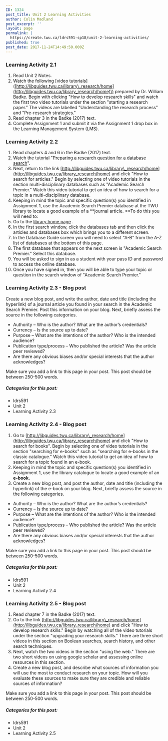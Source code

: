 ```yaml
---
ID: 1324
post_title: Unit 2 Learning Activities
author: Colin Madland
post_excerpt: ''
layout: page
permalink: |
  https://create.twu.ca/ldrs591-sp18/unit-2-learning-activities/
published: true
post_date: 2017-11-24T14:49:50.000Z
---
```


### Learning Activity 2.1

1. Read Unit 2 Notes.
2. Watch the following \[video tutorials\]\([http://libguides.twu.ca/library\_research/home](http://libguides.twu.ca/library_research/home)\) prepared by Dr. William Badke. Begin with clicking "How to develop research skills" and watch the first two video tutorials under the section "starting a research paper." The videos are labelled "Understanding the research process" and "Pre-research strategies."
3. Read chapter 3 in the Badke \(2017\) text.
4. Complete Assignment 1 and submit it via the Assignment 1 drop box in the Learning Management System \(LMS\).

### Learning Activity 2.2

1. Read chapters 4 and 6 in the Badke \(2017\) text.
2. Watch the tutorial "[Preparing a research question for a database search](https://vimeo.com/161998287/7661f12293)".
3. Next, return to the link [http://libguides.twu.ca/library\_research/home](http://libguides.twu.ca/library_research/home) and click "How to search for articles." Begin by selecting one of video tutorials in the section multi-disciplinary databases such as "Academic Search Premier." Watch this video tutorial to get an idea of how to search for a topic in a multi-disciplinary database.
4. Keeping in mind the topic and specific question\(s\) you identified in Assignment 1, use the Academic Search Premier database at the TWU library to locate a good example of a **journal article. **To do this you will need to:
5. Go to the [library home page](https://www.twu.ca/library) .
6. In the first search window, click the databases tab and then click the articles and databases box which brings you to a different screen.
7. In the Database Guide screen you will need to select "A-B" from the A-Z list of databases at the bottom of this page.
8. The first database that appears on the next screen is "Academic Search Premier." Select this database.
9. You will be asked to sign in as a student with your pass ID and password to access the online database.
10. Once you have signed in, then you will be able to type your topic or question in the search window of "Academic Search Premier."

### Learning Activity 2.3 - Blog post

Create a new blog post, and write the author, date and title \(including the hyperlink\) of a journal article you found in your search in the Academic Search Premier. Post this information on your blog. Next, briefly assess the source in the following categories.

* Authority – Who is the author? What are the author’s credentials?
* Currency – Is the source up to date?
* Purpose – What are the intentions of the author? Who is the intended audience?
* Publication type/process – Who published the article? Was the article peer reviewed?
* Are there any obvious biases and/or special interests that the author acknowledges?

Make sure you add a link to this page in your post. This post should be between 250-500 words.

##### Categories for this post:

* ldrs591
* Unit 2
* Learning Activity 2.3

### Learning Activity 2.4 - Blog post

1. Go to [http://libguides.twu.ca/library\_research/home](http://libguides.twu.ca/library_research/home) and click "How to search for books". Begin by selecting one of video tutorials in the section "searching for e-books" such as "searching for e-books in the classic catalogue." Watch this video tutorial to get an idea of how to search for a topic found in an e-book.
2. Keeping in mind the topic and specific question\(s\) you identified in Assignment 1, use the library catalogue to locate a good example of an **e-book.**
3. Create a new blog post, and post the author, date and title \(including the hyperlink\) of the e-book on your blog. Next, briefly assess the source in the following categories.

* Authority – Who is the author? What are the author’s credentials?
* Currency – Is the source up to date?
* Purpose – What are the intentions of the author? Who is the intended audience?
* Publication type/process – Who published the article? Was the article peer reviewed?
* Are there any obvious biases and/or special interests that the author acknowledges?

Make sure you add a link to this page in your post. This post should be between 250-500 words.

##### Categories for this post:

* ldrs591
* Unit 2
* Learning Activity 2.4

### Learning Activity 2.5 - Blog post

1. Read chapter 7 in the Badke \(2017\) text.
2. Go to the link [http://libguides.twu.ca/library\_research/home](http://libguides.twu.ca/library_research/home) and click "How to develop research skills." Begin by watching all of the video tutorials under the section "upgrading your research skills." There are three short videos in this section on Boolean searches, search history, and other search techniques.
3. Next, watch the two videos in the section "using the web." There are two short videos on using google scholar and assessing online resources in this section.
4. Create a new blog post, and describe what sources of information you will use the most to conduct research on your topic. How will you evaluate these sources to make sure they are credible and reliable sources of information?

Make sure you add a link to this page in your post. This post should be between 250-500 words.

##### Categories for this post:

* ldrs591
* Unit 2
* Learning Activity 2.5



